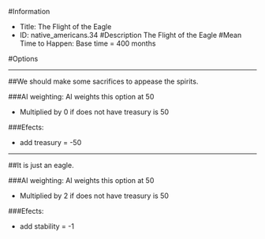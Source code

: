 #Information
 - Title: The Flight of the Eagle
 - ID: native_americans.34
#Description
The Flight of the Eagle
#Mean Time to Happen:
Base time = 400 months

#Options

___
##We should make some sacrifices to appease the spirits.

###AI weighting:
AI weights this option at 50
 - Multiplied by 0 if does not have treasury is 50


###Efects:<ul><li>add treasury = -50</li></ul>

___
##It is just an eagle.

###AI weighting:
AI weights this option at 50
 - Multiplied by 2 if does not have treasury is 50


###Efects:<ul><li>add stability = -1</li></ul>
